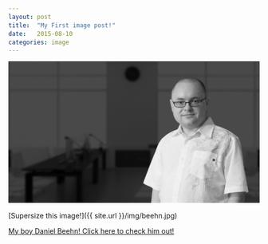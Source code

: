 ```yaml
---
layout: post
title:  "My First image post!"
date:   2015-08-10
categories: image
---
```



![DB](/img/beehn.jpg) 

[Supersize this image!]({{ site.url }}/img/beehn.jpg)


[My boy Daniel Beehn! Click here to check him out!](http://www.beehn.net/) 